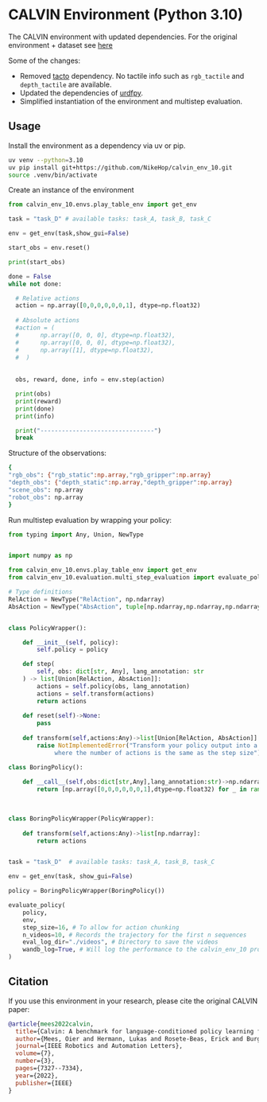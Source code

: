 # CALVIN Environment (Python 3.10)

The CALVIN environment with updated dependencies. For the original environment + dataset see [here](https://github.com/mees/calvin)

Some of the changes: 
* Removed [tacto](https://github.com/facebookresearch/tacto) dependency. No tactile info such as `rgb_tactile` and `depth_tactile` are available. 
* Updated the dependencies of [urdfpy](https://github.com/NikeHop/urdfpy.git).
* Simplified instantiation of the environment and multistep evaluation.

## Usage 

Install the environment as a dependency via uv or pip.

```sh
uv venv --python=3.10
uv pip install git+https://github.com/NikeHop/calvin_env_10.git
source .venv/bin/activate
```

Create an instance of the environment 

```python
from calvin_env_10.envs.play_table_env import get_env 

task = "task_D" # available tasks: task_A, task_B, task_C

env = get_env(task,show_gui=False)

start_obs = env.reset()

print(start_obs)

done = False
while not done:

  # Relative actions
  action = np.array([0,0,0,0,0,0,1], dtype=np.float32)
  
  # Absolute actions
  #action = (
  #      np.array([0, 0, 0], dtype=np.float32),
  #      np.array([0, 0, 0], dtype=np.float32),
  #      np.array([1], dtype=np.float32),
  #  )
    
  
  obs, reward, done, info = env.step(action)

  print(obs)
  print(reward)
  print(done)
  print(info)

  print("--------------------------------")
  break

```

Structure of the observations:
```sh
{
"rgb_obs": {"rgb_static":np.array,"rgb_gripper":np.array}
"depth_obs": {"depth_static":np.array,"depth_gripper":np.array}
"scene_obs": np.array
"robot_obs": np.array
}
```


Run multistep evaluation by wrapping your policy:

```python
from typing import Any, Union, NewType


import numpy as np

from calvin_env_10.envs.play_table_env import get_env
from calvin_env_10.evaluation.multi_step_evaluation import evaluate_policy

# Type definitions
RelAction = NewType("RelAction", np.ndarray)
AbsAction = NewType("AbsAction", tuple[np.ndarray,np.ndarray,np.ndarray])


class PolicyWrapper():

    def __init__(self, policy):
        self.policy = policy

    def step(
        self, obs: dict[str, Any], lang_annotation: str
    ) -> list[Union[RelAction, AbsAction]]:
        actions = self.policy(obs, lang_annotation)
        actions = self.transform(actions)
        return actions
    
    def reset(self)->None:
        pass
    
    def transform(self,actions:Any)->list[Union[RelAction, AbsAction]]:
        raise NotImplementedError("Transform your policy output into a list of actions, \
             where the number of actions is the same as the step size")

class BoringPolicy():
    
    def __call__(self,obs:dict[str,Any],lang_annotation:str)->np.ndarray:
        return [np.array([0,0,0,0,0,0,1],dtype=np.float32) for _ in range(16)]
    
    

class BoringPolicyWrapper(PolicyWrapper):
    
    def transform(self,actions:Any)->list[np.ndarray]:
        return actions


task = "task_D"  # available tasks: task_A, task_B, task_C

env = get_env(task, show_gui=False)

policy = BoringPolicyWrapper(BoringPolicy())

evaluate_policy(
    policy,
    env,
    step_size=16, # To allow for action chunking
    n_videos=10, # Records the trajectory for the first n sequences
    eval_log_dir="./videos", # Directory to save the videos
    wandb_log=True, # Will log the performance to the calvin_env_10 project 
)
```


## Citation

If you use this environment in your research, please cite the original CALVIN paper:

```bibtex
@article{mees2022calvin,
  title={Calvin: A benchmark for language-conditioned policy learning for long-horizon robot manipulation tasks},
  author={Mees, Oier and Hermann, Lukas and Rosete-Beas, Erick and Burgard, Wolfram},
  journal={IEEE Robotics and Automation Letters},
  volume={7},
  number={3},
  pages={7327--7334},
  year={2022},
  publisher={IEEE}
}
```

